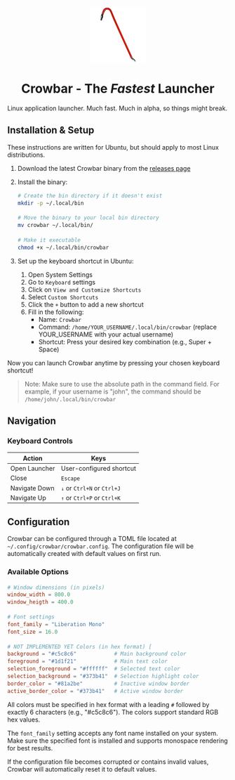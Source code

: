 <div align="center">
<img src="crowbar.png" alt="Crowbar Logo" width="128" height="128">
</div>
<h1 align="center">Crowbar - The <i>Fastest</i> Launcher<br />
<div align="center">
</div>
</h1>

Linux application launcher. Much fast. Much in alpha, so things might break.

## Installation & Setup

These instructions are written for Ubuntu, but should apply to most Linux
distributions.

1. Download the latest Crowbar binary from the [releases page](https://github.com/mxschll/crowbar/releases)

2. Install the binary:
   ```bash
   # Create the bin directory if it doesn't exist
   mkdir -p ~/.local/bin
   
   # Move the binary to your local bin directory
   mv crowbar ~/.local/bin/
   
   # Make it executable
   chmod +x ~/.local/bin/crowbar
   ```

3. Set up the keyboard shortcut in Ubuntu:
   1. Open System Settings
   2. Go to `Keyboard` settings
   3. Click on `View and Customize Shortcuts`
   4. Select `Custom Shortcuts`
   5. Click the `+` button to add a new shortcut
   6. Fill in the following:
      - Name: `Crowbar`
      - Command: `/home/YOUR_USERNAME/.local/bin/crowbar` (replace YOUR_USERNAME with your actual username)
      - Shortcut: Press your desired key combination (e.g., Super + Space)

Now you can launch Crowbar anytime by pressing your chosen keyboard shortcut!

> Note: Make sure to use the absolute path in the command field. For example, if your username is "john", 
> the command should be `/home/john/.local/bin/crowbar`

## Navigation

### Keyboard Controls

| Action | Keys |
|--------|------|
| Open Launcher | User-configured shortcut |
| Close | `Escape` |
| Navigate Down | `↓` or `Ctrl+N` or `Ctrl+J` |
| Navigate Up | `↑` or `Ctrl+P` or `Ctrl+K` |

## Configuration

Crowbar can be configured through a TOML file located at
`~/.config/crowbar/crowbar.config`. The configuration file will be
automatically created with default values on first run.



### Available Options

```toml
# Window dimensions (in pixels)
window_width = 800.0
window_heigth = 400.0

# Font settings
font_family = "Liberation Mono"
font_size = 16.0

# NOT IMPLEMENTED YET Colors (in hex format) [
background = "#c5c8c6"            # Main background color
foreground = "#1d1f21"            # Main text color
selection_foreground = "#ffffff"  # Selected text color
selection_background = "#373b41"  # Selection highlight color
border_color = "#81a2be"          # Inactive window border
active_border_color = "#373b41"   # Active window border
```

All colors must be specified in hex format with a leading `#` followed by
exactly 6 characters (e.g., "#c5c8c6"). The colors support standard RGB hex
values.

The `font_family` setting accepts any font name installed on your system. Make
sure the specified font is installed and supports monospace rendering for best
results.

If the configuration file becomes corrupted or contains invalid values, Crowbar
will automatically reset it to default values.

